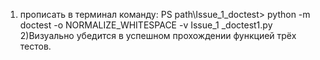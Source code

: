 1) прописать в терминал команду:
PS path\Issue_1_doctest> python -m doctest -o NORMALIZE_WHITESPACE -v Issue_1
_doctest1.py
2)Визуально убедится в успешном прохождении функцией трёх тестов.
